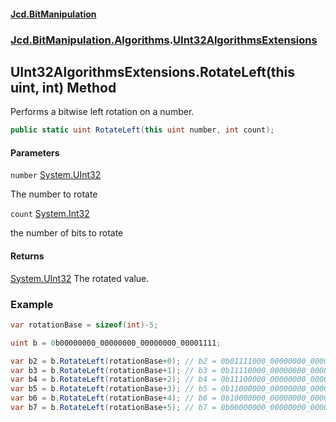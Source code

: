 #### [Jcd.BitManipulation](index 'index')
### [Jcd.BitManipulation.Algorithms](Jcd.BitManipulation.Algorithms 'Jcd.BitManipulation.Algorithms').[UInt32AlgorithmsExtensions](Jcd.BitManipulation.Algorithms.UInt32AlgorithmsExtensions 'Jcd.BitManipulation.Algorithms.UInt32AlgorithmsExtensions')

## UInt32AlgorithmsExtensions.RotateLeft(this uint, int) Method

Performs a bitwise left rotation on a number.

```csharp
public static uint RotateLeft(this uint number, int count);
```
#### Parameters

<a name='Jcd.BitManipulation.Algorithms.UInt32AlgorithmsExtensions.RotateLeft(thisuint,int).number'></a>

`number` [System.UInt32](https://docs.microsoft.com/en-us/dotnet/api/System.UInt32 'System.UInt32')

The number to rotate

<a name='Jcd.BitManipulation.Algorithms.UInt32AlgorithmsExtensions.RotateLeft(thisuint,int).count'></a>

`count` [System.Int32](https://docs.microsoft.com/en-us/dotnet/api/System.Int32 'System.Int32')

the number of bits to rotate

#### Returns
[System.UInt32](https://docs.microsoft.com/en-us/dotnet/api/System.UInt32 'System.UInt32')
The rotated value.

### Example

```csharp
var rotationBase = sizeof(int)-5;

uint b = 0b00000000_00000000_00000000_00001111;

var b2 = b.RotateLeft(rotationBase+0); // b2 = 0b01111000_00000000_00000000_00000000
var b3 = b.RotateLeft(rotationBase+1); // b3 = 0b11110000_00000000_00000000_00000000
var b4 = b.RotateLeft(rotationBase+2); // b4 = 0b11100000_00000000_00000000_00000001
var b5 = b.RotateLeft(rotationBase+3); // b5 = 0b11000000_00000000_00000000_00000011
var b6 = b.RotateLeft(rotationBase+4); // b6 = 0b10000000_00000000_00000000_00000111
var b7 = b.RotateLeft(rotationBase+5); // b7 = 0b00000000_00000000_00000000_00001111
```